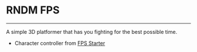 # RNDM FPS 
---

A simple 3D platformer that has you fighting for the best possible time.

- Character controller from [FPS Starter](https://github.com/Whimfoome/godot-FirstPersonStarter)
  
